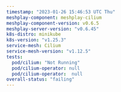```yaml
---
timestamp: "2023-01-26 15:46:53 UTC Thu"
meshplay-component: meshplay-cilium
meshplay-component-version: v0.6.5
meshplay-server-version: "v0.6.45"
k8s-distro: minikube
k8s-version: "v1.25.3"
service-mesh: Cilium
service-mesh-version: "v1.12.5"
tests:
  pod/cilium: "Not Running"
  pod/cilium-operator: null
  pod/cilium-operator:  null
overall-status: "failing"
---
```

